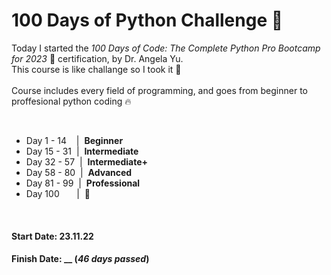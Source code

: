 # 100 Days of Python Challenge 🐲

Today I started the <i>100 Days of Code: The Complete Python Pro Bootcamp for 2023</i> 🐍 certification, by Dr. Angela Yu. <br />
This course is like challange so I took it 🚀 <br />
<br />
Course includes every field of programming, and goes from beginner to proffesional python coding 🔥

<br />
<ul>
<li>Day 1 - 14 &nbsp; &nbsp;|&nbsp; <b>Beginner</b></li>
<li>Day 15 - 31 &nbsp;|&nbsp; <b>Intermediate</b></li>
<li>Day 32 - 57 &nbsp;|&nbsp; <b>Intermediate+</b></li>
<li>Day 58 - 80 &nbsp;|&nbsp; <b>Advanced</b></li>
<li>Day 81 - 99 &nbsp;|&nbsp; <b>Professional</b></li>
<li>Day 100 &nbsp&nbsp&nbsp&nbsp&nbsp&nbsp|&nbsp; <b>🐍</b></li>
</ul>

<br />

#### Start Date: 23.11.22
#### Finish Date: __ (<i>46 days passed</i>)
